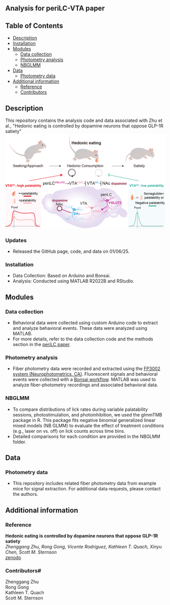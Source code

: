 ## Analysis for periLC-VTA paper

## Table of Contents #
   * [Description](#description)
   * [Installation](#Installation)
   * [Modules](#modules)
      * [Data collection](#Data-collection)
      * [Photometry analysis](#Photometry-analysis)
      * [NBGLMM](#NBGLMM)
   * [Data](#Data)
      * [Photometry data](#example-data)
   * [Additional information](#additional-information)
      * [Reference](#reference)
      * [Contributors](#contributors)

## Description #
This repository contains the analysis code and data associated with Zhu et al., "Hedonic eating is controlled by dopamine neurons that oppose GLP-1R satiety"<br/>
![](/Diagrams/Figure_abstract_V8.png)

### Updates #
- Released the GitHub page, code, and data on 01/06/25. <br/>

### Installation #
- Data Collection: Based on Arduino and Bonsai.
- Analysis: Conducted using MATLAB R2022B and RStudio.

## Modules #

### Data collection #
- Behavioral data were collected using custom Arduino code to extract and analyze behavioral events. These data were analyzed using MATLAB.
- For more details, refer to the data collection code and the methods section in the [periLC paper](https://www.sciencedirect.com/science/article/pii/S0092867420309399). <br/>

### Photometry analysis #
- Fiber photometry data were recorded and extracted using the [FP3002 system (Neurophotometrics, CA)](https://neurophotometrics.com/). Fluorescent signals and behavioral events were collected with a [Bonsai workflow](https://bonsai-rx.org/). MATLAB was used to analyze fiber-photometry recordings and associated behavioral data.

### NBGLMM #
- To compare distributions of lick rates during variable palatability sessions, photostimulation, and photoinhibition, we used the glmmTMB package in R. This package fits negative binomial generalized linear mixed models (NB GLMM) to evaluate the effect of treatment conditions (e.g., laser on vs. off) on lick counts across time bins.<br/>
- Detailed comparisons for each condition are provided in the NBGLMM folder. <br/>

## Data #

### Photometry data #
- This repository includes related fiber photometry data from example mice for signal extraction. For additional data requests, please contact the authors. <br/>

## Additional information #

### Reference #

**Hedonic eating is controlled by dopamine neurons that oppose GLP-1R satiety** <br/>
*Zhenggang Zhu, Rong Gong, Vicente Rodriguez, Kathleen T. Quach, Xinyu Chen,
Scott M. Sternson* <br/>
[zenodo](https://doi.org/10.5281/zenodo.14680708)

### Contributors#
Zhenggang Zhu <br/>
Rong Gong <br/>
Kathleen T. Quach <br/>
Scott M. Sternson <br/>
